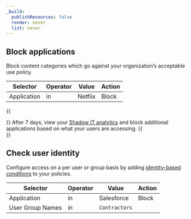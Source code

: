 ```yaml
---
_build:
  publishResources: false
  render: never
  list: never
---
```


## Block applications

Block content categories which go against your organization’s acceptable use policy.

| Selector    | Operator | Value   | Action |
| ----------- | -------- | ------- | ------ |
| Application | in       | Netflix | Block  |

{{<Aside type="note">}}
After 7 days, view your [Shadow IT analytics](/cloudflare-one/insights/analytics/access/) and block additional applications based on what your users are accessing.
{{</Aside>}}

## Check user identity

Configure access on a per user or group basis by adding [identity-based conditions](/cloudflare-one/policies/filtering/identity-selectors/) to your policies.

| Selector         | Operator | Value         | Action |
| ---------------- | -------- | ------------- | ------ |
| Application      | in       | Salesforce    | Block  |
| User Group Names | in       | `Contractors` |        |
